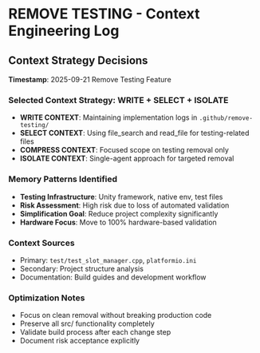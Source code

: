 # REMOVE TESTING - Context Engineering Log

## Context Strategy Decisions
**Timestamp**: 2025-09-21 Remove Testing Feature

### Selected Context Strategy: WRITE + SELECT + ISOLATE
- **WRITE CONTEXT**: Maintaining implementation logs in `.github/remove-testing/`
- **SELECT CONTEXT**: Using file_search and read_file for testing-related files
- **COMPRESS CONTEXT**: Focused scope on testing removal only
- **ISOLATE CONTEXT**: Single-agent approach for targeted removal

### Memory Patterns Identified
- **Testing Infrastructure**: Unity framework, native env, test files
- **Risk Assessment**: High risk due to loss of automated validation
- **Simplification Goal**: Reduce project complexity significantly
- **Hardware Focus**: Move to 100% hardware-based validation

### Context Sources
- Primary: `test/test_slot_manager.cpp`, `platformio.ini`
- Secondary: Project structure analysis
- Documentation: Build guides and development workflow

### Optimization Notes
- Focus on clean removal without breaking production code
- Preserve all src/ functionality completely
- Validate build process after each change step
- Document risk acceptance explicitly